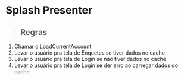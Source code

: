 # Splash Presenter

> ## Regras

1. Chamar o LoadCurrentAccount
2. Levar o usuário pra tela de Enquetes se tiver dados no cache
3. Levar o usuário pra tela de Login se não tiver dados no cache
4. Levar o usuário pra tela de Login se der erro ao carregar dados do cache
